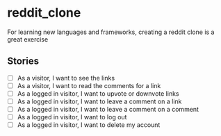 # reddit_clone

For learning new languages and frameworks, creating a reddit clone is a great exercise

## Stories

- [ ] As a visitor, I want to see the links
- [ ] As a visitor, I want to read the comments for a link
- [ ] As a logged in visitor, I want to upvote or downvote links
- [ ] As a logged in visitor, I want to leave a comment on a link
- [ ] As a logged in visitor, I want to leave a comment on a comment
- [ ] As a logged in visitor, I want to log out
- [ ] As a logged in visitor, I want to delete my account

